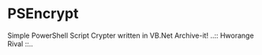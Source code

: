 # PSEncrypt
Simple PowerShell Script Crypter written in VB.Net
Archive-it!
..:: Hworange Rival ::..
